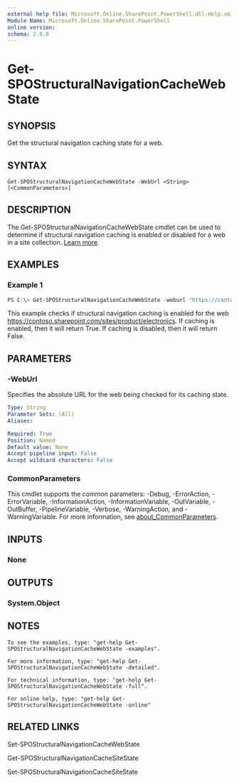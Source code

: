 ```yaml
---
external help file: Microsoft.Online.SharePoint.PowerShell.dll-Help.xml
Module Name: Microsoft.Online.SharePoint.PowerShell
online version:
schema: 2.0.0
---
```


# Get-SPOStructuralNavigationCacheWebState

## SYNOPSIS
Get the structural navigation caching state for a web. 

## SYNTAX

```
Get-SPOStructuralNavigationCacheWebState -WebUrl <String> [<CommonParameters>]
```

## DESCRIPTION
The Get-SPOStructuralNavigationCacheWebState cmdlet can be used to determine if structural navigation caching is enabled or disabled for a web in a site collection. [Learn more](https://support.office.com/en-us/article/structural-navigation-and-performance-f163053f-8eca-4b9c-b973-36b395093b43). 

## EXAMPLES

### Example 1
```powershell
PS C:\> Get-SPOStructuralNavigationCacheWebState -weburl "https://contoso.sharepoint.com/sites/product/electronics" 
```

This example checks if structural navigation caching is enabled for the web https://contoso.sharepoint.com/sites/product/electronics. If caching is enabled, then it will return True. If caching is disabled, then it will return False.

## PARAMETERS

### -WebUrl
Specifies the absolute URL for the web being checked for its caching state.

```yaml
Type: String
Parameter Sets: (All)
Aliases:

Required: True
Position: Named
Default value: None
Accept pipeline input: False
Accept wildcard characters: False
```

### CommonParameters
This cmdlet supports the common parameters: -Debug, -ErrorAction, -ErrorVariable, -InformationAction, -InformationVariable, -OutVariable, -OutBuffer, -PipelineVariable, -Verbose, -WarningAction, and -WarningVariable. For more information, see [about_CommonParameters](http://go.microsoft.com/fwlink/?LinkID=113216).

## INPUTS

### None

## OUTPUTS

### System.Object
## NOTES
    To see the examples, type: "get-help Get-SPOStructuralNavigationCacheWebState -examples". 

    For more information, type: "get-help Get-SPOStructuralNavigationCacheWebState -detailed". 

    For technical information, type: "get-help Get-SPOStructuralNavigationCacheWebState -full". 

    For online help, type: "get-help Get-SPOStructuralNavigationCacheWebState -online" 
## RELATED LINKS
Set-SPOStructuralNavigationCacheWebState 

Get-SPOStructuralNavigationCacheSiteState 

Set-SPOStructuralNavigationCacheSiteState 